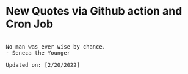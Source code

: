 # New Quotes via Github action and Cron Job

<pre>
<!-- #quote -->
No man was ever wise by chance.
- Seneca the Younger

Updated on: [2/20/2022]
<!-- #quoteEnd -->
</pre>

